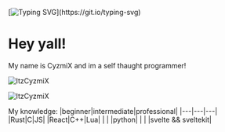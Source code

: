 [![Typing SVG](https://readme-typing-svg.herokuapp.com?size=30&lines=ASS+CODE+AHEAD.)](https://git.io/typing-svg)

# Hey yall!
My name is CyzmiX and im a self thaught programmer!

![ItzCyzmiX](https://github-readme-stats.vercel.app/api?username=ItzCyzmiX&show_icons=true&theme=tokyonight&hide=["issues"])

![ItzCyzmiX](https://github-readme-stats.vercel.app/api/top-langs?username=ItzCyzmiX&show_icons=true&theme=tokyonight&layout=compact)


My knowledge:
|beginner|intermediate|professional|
|---|---|---|
|Rust|C|JS| 
|React|C++|Lua|
|     |     |python|
|     |    |svelte && sveltekit|
